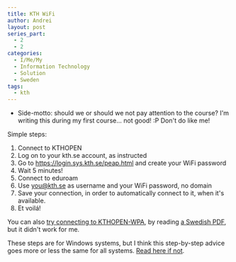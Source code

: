 ```yaml
---
title: KTH WiFi
author: Andrei
layout: post
series_part:
  - 2
  - 2
categories:
  - I/Me/My
  - Information Technology
  - Solution
  - Sweden
tags:
  - kth
---
```

* Side-motto: should we or should we not pay attention to the course? I'm writing this during my first course... not good! :P Don't do like me!

Simple steps:



1.  Connect to KTHOPEN
2.  Log on to your kth.se account, as instructed
3.  Go to <https://login.sys.kth.se/peap.html> and create your WiFi password
4.  Wait 5 minutes!
5.  Connect to eduroam
6.  Use you@kth.se as username and your WiFi password, no domain
7.  Save your connection, in order to automatically connect to it, when it's available.
8.  Et voilá!

You can also [try connecting to KTHOPEN-WPA][1], by reading [a Swedish PDF][2], but it didn't work for me.

These steps are for Windows systems, but I think this step-by-step advice goes more or less the same for all systems. [Read here if not][1].

 [1]: http://www.lan.kth.se/kthopen/wpa/
 [2]: http://www.lan.kth.se/kthopen/wpa/wpa-win-ahi-6.pdf